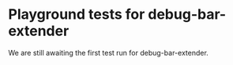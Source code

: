 # Playground tests for debug-bar-extender
We are still awaiting the first test run for debug-bar-extender.
